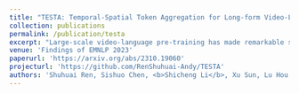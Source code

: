 ```yaml
---
title: "TESTA: Temporal-Spatial Token Aggregation for Long-form Video-Language Understanding"
collection: publications
permalink: /publication/testa
excerpt: "Large-scale video-language pre-training has made remarkable strides in advancing video-language understanding tasks. However, the heavy computational burden of video encoding remains a formidable efficiency bottleneck, particularly for long-form videos. These videos contain massive visual tokens due to their inherent 3D properties and spatiotemporal redundancy, making it challenging to capture complex temporal and spatial relationships. To tackle this issue, we propose an efficient method called TEmporal-Spatial Token Aggregation (TESTA). TESTA condenses video semantics by adaptively aggregating similar frames, as well as similar patches within each frame. TESTA can reduce the number of visual tokens by 75% and thus accelerate video encoding. Building upon TESTA, we introduce a pre-trained video-language model equipped with a divided space-time token aggregation module in each video encoder block. We evaluate our model on five datasets for paragraph-to-video retrieval and long-form VideoQA tasks. Experimental results show that TESTA improves computing efficiency by 1.7 times, and achieves significant performance gains from its scalability in processing longer input frames, e.g., +13.7 R@1 on QuerYD and +6.5 R@1 on Condensed Movie."
venue: 'Findings of EMNLP 2023'
paperurl: 'https://arxiv.org/abs/2310.19060'
projecturl: 'https://github.com/RenShuhuai-Andy/TESTA'
authors: 'Shuhuai Ren, Sishuo Chen, <b>Shicheng Li</b>, Xu Sun, Lu Hou'
---
```

